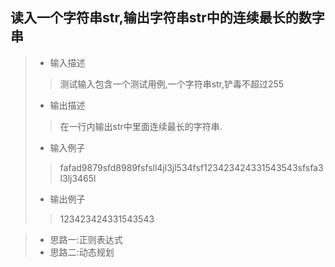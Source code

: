 ## 读入一个字符串str,输出字符串str中的连续最长的数字串
> * 输入描述
>> 测试输入包含一个测试用例,一个字符串str,铲毒不超过255
> * 输出描述
>> 在一行内输出str中里面连续最长的字符串.
> * 输入例子
>> fafad9879sfd8989fsfsll4jl3jl534fsf123423424331543543sfsfa3l3lj3465l
> * 输出例子
>> 123423424331543543

> * 思路一:正则表达式
> * 思路二:动态规划